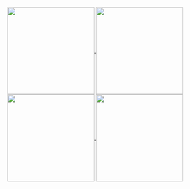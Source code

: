 <a href="https://github.com/anuraghazra/github-readme-stats">
  <img height=200 align="center" src="https://github-readme-stats-blond-nu-41.vercel.app/api?username=mznms&show_icons=true&hide_rank=true&theme=modus-operandi#gh-light-mode-only" />
  <img height=200 align="center" src="https://github-readme-stats-blond-nu-41.vercel.app/api?username=mznms&show_icons=true&hide_rank=true&theme=modus-vivendi#gh-dark-mode-only" />
</a>
<a href="https://github.com/anuraghazra/github-readme-stats">
  <img height=200 align="center" src="https://github-readme-stats-blond-nu-41.vercel.app/api/top-langs?username=mznms&layout=compact&hide_rank=true&theme=modus-operandi#gh-light-mode-only" />
  <img height=200 align="center" src="https://github-readme-stats-blond-nu-41.vercel.app/api/top-langs?username=mznms&layout=compact&hide_rank=true&theme=modus-vivendi#gh-dark-mode-only" />
</a>
